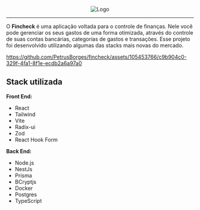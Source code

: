 <p align="center">
  <img src="https://github.com/Birgiman/fincheck/assets/101602651/0ab0e071-ce8c-426a-8c89-a7c54ac8c95b" id="cover-image" alt="Logo" />  
</p>


---

<div id='introducao'>

O **Fincheck** é uma aplicação voltada para o controle de finanças. Nele você pode gerenciar os seus gastos de uma forma otimizada, através do controle de suas contas bancárias, categorias de gastos e transações. Esse projeto foi desenvolvido utilizando algumas das stacks mais novas do mercado.
</div>

https://github.com/PetrusBorges/fincheck/assets/105453766/c9b904c0-329f-4fa1-8f1e-ecdb2a6a97a0

## Stack utilizada

**Front End:**
<ul id="frontend-stack">
	<li>React</li>
	<li>Tailwind</li>
	<li>Vite</li>
	<li>Radix-ui</li>
	<li>Zod</li>
	<li>React Hook Form</li>
</ul>

**Back End:**
<ul id="backend-stack">
	<li>Node.js</li>
	<li>NestJs</li>
	<li>Prisma</li>
	<li>BCryptjs</li>
	<li>Docker</li>
	<li>Postgres</li>
	<li>TypeScript</li>
</ul>
